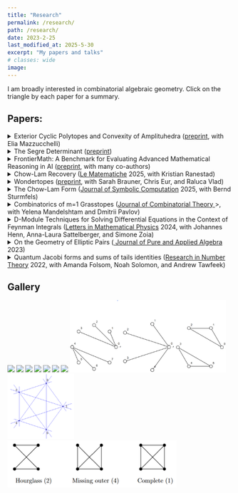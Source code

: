 ```yaml
---
title: "Research"
permalink: /research/
path: /research/
date: 2023-2-25
last_modified_at: 2025-5-30
excerpt: "My papers and talks"
# classes: wide
image:
---
```

I am broadly interested in combinatorial algebraic geometry. Click on the triangle by each paper for a summary.

## Papers: 

<details>
<summary>Exterior Cyclic Polytopes and Convexity of Amplituhedra (<a href ="https://arxiv.org/abs/2507.17620">preprint</a>, with Elia Mazzucchelli)</summary>
<hr>
We show that the k=m=2 amplituhedron is the intersection of Gr(2,4) with a polytope, which we call the exterior cyclic polytope. Furthermore, we described the dual of this polytope in terms of the twist map of Marsh and Scott, and use this to define a notion of dual amplituhedron.
<hr>.
</details>

<details>
<summary>The Segre Determinant (<a href ="https://arxiv.org/abs/2505.09204">preprint</a>)</summary>
<hr>
The Segre determinant is a polynomial which encodes the condition for points to lie on a bilinear hypersurface in the product of projective spaces. We show that the Segre determinant represents the Chow-Lam form of a generic torus orbit in the Grassmannian, and gives some applications to algebraic vision and to Chow quotients of Grassmannians.
<hr>.
</details>

<details>
<summary>FrontierMath: A Benchmark for Evaluating Advanced Mathematical Reasoning in AI (<a href ="https://arxiv.org/abs/2411.04872">preprint</a>, with many co-authors)</summary>
<hr>
I contributed some problems to this problem bank, which serves as a benchmark for evaluating AI performance. The paper explains the methodology in more detail and evaluates several leading models on this problem set.
<hr>.
</details>

<details>
<summary>Chow-Lam Recovery (<a href = "https://lematematiche.dmi.unict.it/index.php/lematematiche">Le Matematiche</a> 2025, with Kristian Ranestad)</summary>
<hr>
We explore the extent to which a subvariety of the Grassmannian can be uniquely recovered from its Chow-Lam form. Unlike the classical case of Chow forms for projective varieties, this is not always possible, and we provide several interesting families of counter-examples.
<hr>.
</details>

<!---![](/assets/images/grasstopes.png)--->

<!---<img src="/assets/images/grasstopes.png" width="150">  -->
<details>
<summary>Wondertopes (<a href = "https://arxiv.org/abs/2403.04610">preprint</a>, with Sarah Brauner, Chris Eur, and Raluca Vlad)</summary>
<hr>
We provide a new type of positive geometry called a wondertope (wonderful polytope). It is constructed by pulling back an open region of a hyperplane arrangement to the wonderful compatification of the arrangement, then taking the Euclidean closure.
<hr>
</details>

<details>
<summary>The Chow-Lam Form (<a href = "https://www.sciencedirect.com/science/article/pii/S074771712500032X">Journal of Symbolic Computation</a> 2025, with Bernd Sturmfels)</summary>
<hr>
We introduce the Chow-Lam form for subvarieties of the Grassmannian, generalizing the classical Chow form. This gives us universal formulas for projections between Grassmannians and their branch loci.
<hr>
</details>

<details>
<summary> 
Combinatorics of m=1 Grasstopes (<a href = "https://escholarship.org/uc/item/71d8d238">Journal of Combinatorial Theory </a>>, with Yelena Mandelshtam and Dmitrii Pavlov) </summary>

<hr>
Grasstopes are a generalization of amplituhedra. Building on work of Karp and Williams on the m=1 amplituhedron, we show that m=1 Grasstopes consist of regions of a hyperplane arrangement characterized by a sign condition. 
<hr>
</details>


<!---<img src="/assets/images/feynman.png" width="150"> -->

<details>
<summary> 
D-Module Techniques for Solving Differential Equations in the Context of Feynman Integrals (<a href = "https://link.springer.com/article/10.1007/s11005-024-01835-7">Letters in Mathematical Physics</a> 2024, with Johannes Henn, Anna-Laura Sattelberger, and Simone Zoia) </summary>

<hr>
We use D-module methods to construct series solutions to linear differential equations appearing in the context of Feynman integrals. 
<hr>
<!---In particular, we implement an algorithm due to Saito, Sturmfels, and Takayama to compute canonical series solutions of regular holonomic D-ideals, and compare them to asymptotic series derived from the respective Fuchsian systems.--->
</details>


<!---<img src="/assets/images/elliptic.png" width="150"> -->

<details>
<summary>
On the Geometry of Elliptic Pairs (<a href = "https://www.sciencedirect.com/science/article/pii/S0022404923000063"> Journal of Pure and Applied Algebra </a> 2023) </summary>

<hr>
In this paper we classify toric elliptic pairs of Picard number two. These elliptic pairs are used to construct examples of surfaces whose pseudo-effective cone is non-polyhedral for a set of primes of positive density, and, assuming the generalized Riemann hypothesis, polyhedral for a set of primes of positive density.  
<hr>
</details>

<!---<img src="/assets/images/modular.png" width="150"> -->

<details>
<summary>Quantum Jacobi forms and sums of tails identities (<a href = "https://www.researchgate.net/publication/357040393_Quantum_Jacobi_forms_and_sums_of_tails_identities">Research in Number Theory</a> 2022, with Amanda Folsom, Noah Solomon, and Andrew Tawfeek)</summary>
<hr>
We discover new examples of hypergeometric series which are quantum Jacobi forms, i.e. satisfy a modular transformation property up to an analytic error term.
<hr>
</details>

## <span title="graphic design is my passion">Gallery</span>
<a href="https://arxiv.org/abs/2307.09603"><img src="/assets/images/grasstopes.png" width="150"></a>
<a href = "https://arxiv.org/abs/2303.11105"><img src="/assets/images/feynman.png" width="150"></a>
<a href = "https://arxiv.org/abs/2204.02971"><img src="/assets/images/elliptic.png" width="150"></a>
<a href = "https://arxiv.org/abs/2403.04610"><img src="/assets/images/m05.png" width="150"></a>
<a href = "https://arxiv.org/abs/2403.04610"><img src="/assets/images/pyramid.png" width="150"></a>
<a href = "https://arxiv.org/abs/2403.04610"><img src="/assets/images/schlegel.png" width="180"></a>
<a href = "https://arxiv.org/abs/2412.02691"><img src="/assets/images/quadric.png" width="300"></a>
<a href = "https://arxiv.org/abs/2507.17620"><img src="/assets/images/circuits4.png" width="350"></a>
<a href = "https://arxiv.org/abs/2507.17620"><img src="/assets/images/disc5.png" width="150"></a>
<a href = "https://arxiv.org/abs/2507.17620"><img src="/assets/images/posgraphs.png" width="380"></a>



